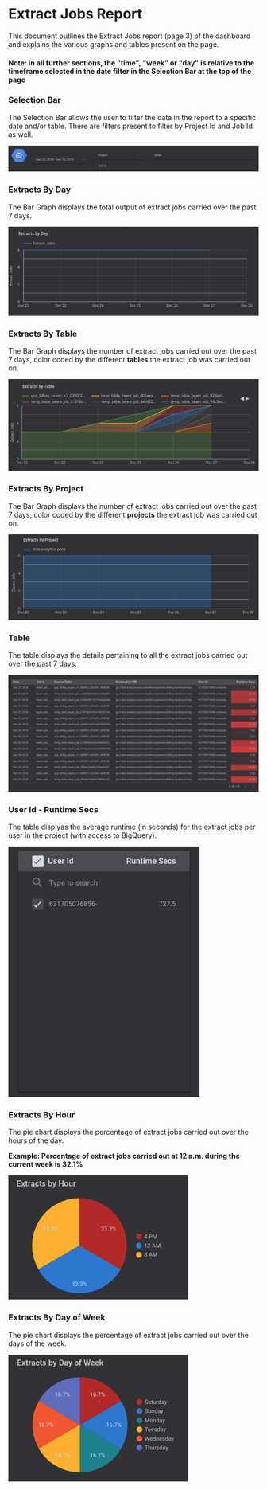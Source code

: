 # Extract Jobs Report

This document outlines the Extract Jobs report (page 3) of the dashboard and explains the various graphs and tables present on the page.

#### Note: In all further sections, the "time", "week" or "day" is relative to the timeframe selected in the date filter in the Selection Bar at the top of the page

### Selection Bar
The Selection Bar allows the user to filter the data in the report to a specific date and/or table. There are filters present to filter by Project Id and Job Id as well.

![Selection Bar](../images/extract_jobs/Image1.png)

### Extracts By Day
The Bar Graph displays the total output of extract jobs carried over the past 7 days.

![Extracts By Day](../images/extract_jobs/Image2.png)

### Extracts By Table
The Bar Graph displays the number of extract jobs carried out over the past 7 days, color coded by the different **tables** the extract job was carried out on.

![Extracts By Table](../images/extract_jobs/Image3.png)

### Extracts By Project
The Bar Graph displays the number of extract jobs carried out over the past 7 days, color coded by the different **projects** the extract job was carried out on.

![Loads By Project](../images/extract_jobs/Image4.png)

### Table
The table displays the details pertaining to all the extract jobs carried out over the past 7 days.

![Table](../images/extract_jobs/Image5.png)

### User Id - Runtime Secs
The table displyas the average runtime (in seconds) for the extract jobs per user in the project (with access to BigQuery).

![User Id - Runtime Secs](../images/extract_jobs/Image6.png)

### Extracts By Hour
The pie chart displays the percentage of extract jobs carried out over the hours of the day.

**Example: Percentage of extract jobs carried out at 12 a.m. during the current week is 32.1%**


![Extracts By Hour](../images/extract_jobs/Image7.png)

### Extracts By Day of Week
The pie chart displays the percentage of extract jobs carried out over the days of the week.

![Extracts By Day of Week](../images/extract_jobs/Image8.png)
